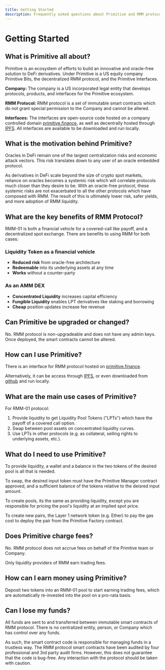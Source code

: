 ```yaml
---
title: Getting Started
description: Frequently asked questions about Primitive and RMM protocol in general
---
```


# Getting Started

## What is Primitive all about?

Primitive is an ecosystem of efforts to build an innovative and oracle-free solution to DeFi derivatives. Under Primitive is a US equity company Primitive Bits, the decentralized RMM protocol, and the Primitive Interfaces.

**Company:** The company is a US incorporated legal entity that develops protocols, products, and interfaces for the Primitive ecosystem.

**RMM Protocol:** RMM protocol is a set of immutable smart contracts which do not grant special permission to the Company and cannot be altered.

**Interfaces:** The interfaces are open-source code hosted on a company controlled domain [primitive.finance](https://primitive.finance), as well as decentrally hosted through [IPFS](https://ipfs.io). All interfaces are available to be downloaded and run locally.

## What is the motivation behind Primitive?

Oracles in DeFi remain one of the largest centralization risks and economic attack vectors. This risk translates down to any user of an oracle embedded protocol.


As derivatives in DeFi scale beyond the size of crypto spot markets, reliance on oracles becomes a systemic risk which will correlate protocols much closer than they desire to be. With an oracle-free protocol, these systemic risks are not exacerbated to all the other protocols which have composed with RMM. The result of this is ultimately lower risk, safer yields, and more adoption of RMM liquidity.

## What are the key benefits of RMM Protocol?

RMM-01 is both a financial vehicle for a covered-call like payoff, and a decentralized spot exchange. There are benefits to using RMM for both cases:

### Liquidity Token as a financial vehicle
- **Reduced risk** from oracle-free architecture
- **Redeemable** into its underlying assets at any time
- **Works** without a counter-party

### As an AMM DEX
- **Concentrated Liquidity** increases capital efficiency
- **Fungible Liquidity** enables LPT derivatives like staking and borrowing
- **Cheap** position updates increase fee revenue

## Can Primitive be upgraded or changed?

No. RMM protocol is non-upgradeable and does not have any admin keys. Once deployed, the smart contracts cannot be altered.

## How can I use Primitive?

There is an interface for RMM protocol hosted on [primitive.finance](https://primitive.finance).

Alternatively, it can be access through [IPFS](https://ipfs.io), or even downloaded from [github](https://github.com/primitivefinance) and run locally.

## What are the main use cases of Primitive?

For RMM-01 protocol:

1. Provide liquidity to get Liquidity Pool Tokens ("LPTs") which have the payoff of a covered call option.
2. Swap between pool assets on concentrated liquidity curves.
3. Use LPTs in other protocols (e.g. as collateral, selling rights to underlying assets, etc.).

## What do I need to use Primitive?

To provide liquidity, a wallet and a balance in the two tokens of the desired pool is all that is needed.

To swap, the desired input token must have the Primitive Manager contract approved, and a sufficient balance of the tokens relative to the deisred input amount.

To create pools, its the same as providing liquidity, except you are responsible for pricing the pool's liquidity at an implied spot price.

To create new pairs, the Layer 1 network token (e.g. Ether) to pay the gas cost to deploy the pair from the Primitive Factory contract.

## Does Primitive charge fees?

No. RMM protocol does not accrue fees on behalf of the Primtive team or Company.

Only liquidity providers of RMM earn trading fees.

## How can I earn money using Primitive?

Deposit two tokens into an RMM-01 pool to start earning trading fees, which are automatically re-invested into the pool on a pro-rata basis.

## Can I lose my funds?

All funds are sent to and transferred between immutable smart contracts of RMM protocol. There is no centralized entity, person, or Company which has control over any funds.

As such, the smart contract code is responsible for managing funds in a trustless way. The RMM protocol smart contracts have been audited by four professional and 3rd party audit firms. However, this does not guarantee that the code is bug-free. Any interaction with the protocol should be taken with caution.
